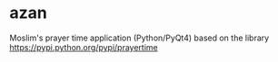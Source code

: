 # azan
Moslim's prayer time application (Python/PyQt4) based on the library https://pypi.python.org/pypi/prayertime
